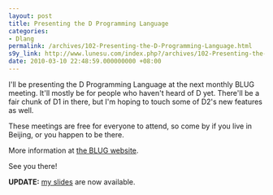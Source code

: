 ```yaml
---
layout: post
title: Presenting the D Programming Language
categories:
- Dlang
permalink: /archives/102-Presenting-the-D-Programming-Language.html
s9y_link: http://www.lunesu.com/index.php?/archives/102-Presenting-the-D-Programming-Language.html
date: 2010-03-10 22:48:59.000000000 +08:00
---
```

I'll be presenting the D Programming Language at the next monthly BLUG meeting. It'll mostly be for people who haven't heard of D yet. There'll be a fair chunk of D1 in there, but I'm hoping to touch some of D2's new features as well.

These meetings are free for everyone to attend, so come by if you live in Beijing, or you happen to be there.

More information at <a href="http://tinyurl.com/y9ttldt" title="BLUG website">the BLUG website</a>.

See you there!

<strong>UPDATE:</strong> <a href="http://www.lunesu.com/uploads/DforBLUG1.odp" title="DforBLUG.odp" target="_blank">my slides</a> are now available.
